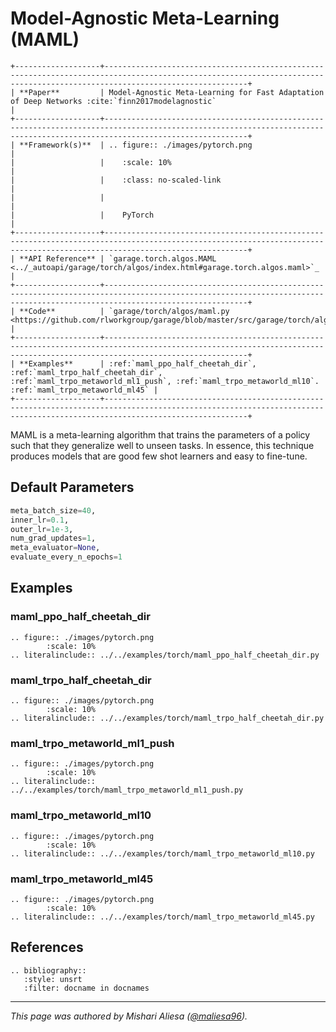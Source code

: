 # Model-Agnostic Meta-Learning (MAML)

```eval_rst
+-------------------+----------------------------------------------------------------------------------------------------------------------------------------------------------------------------+
| **Paper**         | Model-Agnostic Meta-Learning for Fast Adaptation of Deep Networks :cite:`finn2017modelagnostic`                                                                            |
+-------------------+----------------------------------------------------------------------------------------------------------------------------------------------------------------------------+
| **Framework(s)**  | .. figure:: ./images/pytorch.png                                                                                                                                           |
|                   |    :scale: 10%                                                                                                                                                             |
|                   |    :class: no-scaled-link                                                                                                                                                  |
|                   |                                                                                                                                                                            |
|                   |    PyTorch                                                                                                                                                                 |
+-------------------+----------------------------------------------------------------------------------------------------------------------------------------------------------------------------+
| **API Reference** | `garage.torch.algos.MAML <../_autoapi/garage/torch/algos/index.html#garage.torch.algos.maml>`_                                                                             |
+-------------------+----------------------------------------------------------------------------------------------------------------------------------------------------------------------------+
| **Code**          | `garage/torch/algos/maml.py <https://github.com/rlworkgroup/garage/blob/master/src/garage/torch/algos/maml.py>`_                                                           |
+-------------------+----------------------------------------------------------------------------------------------------------------------------------------------------------------------------+
| **Examples**      | :ref:`maml_ppo_half_cheetah_dir`, :ref:`maml_trpo_half_cheetah_dir`, :ref:`maml_trpo_metaworld_ml1_push`, :ref:`maml_trpo_metaworld_ml10`. :ref:`maml_trpo_metaworld_ml45` |
+-------------------+----------------------------------------------------------------------------------------------------------------------------------------------------------------------------+
```

MAML is a meta-learning algorithm that trains the parameters of a policy such that they generalize well to unseen tasks. In essence, this technique produces models that are good few shot learners and easy to fine-tune.

## Default Parameters

```python
meta_batch_size=40,
inner_lr=0.1,
outer_lr=1e-3,
num_grad_updates=1,
meta_evaluator=None,
evaluate_every_n_epochs=1
```

## Examples

### maml_ppo_half_cheetah_dir

```eval_rst
.. figure:: ./images/pytorch.png
        :scale: 10%
.. literalinclude:: ../../examples/torch/maml_ppo_half_cheetah_dir.py
```

### maml_trpo_half_cheetah_dir

```eval_rst
.. figure:: ./images/pytorch.png
        :scale: 10%
.. literalinclude:: ../../examples/torch/maml_trpo_half_cheetah_dir.py
```

### maml_trpo_metaworld_ml1_push

```eval_rst
.. figure:: ./images/pytorch.png
        :scale: 10%
.. literalinclude:: ../../examples/torch/maml_trpo_metaworld_ml1_push.py
```

### maml_trpo_metaworld_ml10

```eval_rst
.. figure:: ./images/pytorch.png
        :scale: 10%
.. literalinclude:: ../../examples/torch/maml_trpo_metaworld_ml10.py
```

### maml_trpo_metaworld_ml45

```eval_rst
.. figure:: ./images/pytorch.png
        :scale: 10%
.. literalinclude:: ../../examples/torch/maml_trpo_metaworld_ml45.py
```

## References

```eval_rst
.. bibliography::
   :style: unsrt
   :filter: docname in docnames
```

----

*This page was authored by Mishari Aliesa ([@maliesa96](https://github.com/maliesa96)).*

